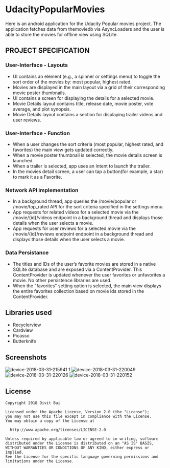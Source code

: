 # UdacityPopularMovies

Here is an android application for the Udacity Popular movies project. The application fetches data from themoviedb via AsyncLoaders and the user is able to store the movies for offline view using SQLite.

## PROJECT SPECIFICATION

  ### User-Interface - Layouts

  - UI contains an element (e.g., a spinner or settings menu) to toggle the sort order of the movies by: most popular, highest rated.
  - Movies are displayed in the main layout via a grid of their corresponding movie poster thumbnails.
  - UI contains a screen for displaying the details for a selected movie.
  - Movie Details layout contains title, release date, movie poster, vote average, and plot synopsis.
  - Movie Details layout contains a section for displaying trailer videos and user reviews.

  ### User-Interface - Function

  - When a user changes the sort criteria (most popular, highest rated, and favorites) the main view gets updated correctly.
  - When a movie poster thumbnail is selected, the movie details screen is launched.
  - When a trailer is selected, app uses an Intent to launch the trailer.
  - In the movies detail screen, a user can tap a button(for example, a star) to mark it as a Favorite.

  ### Network API implementation

  - In a background thread, app queries the /movie/popular or /movie/top_rated API for the sort criteria specified in the settings menu.
  - App requests for related videos for a selected movie via the /movie/{id}/videos endpoint in a background thread and displays those details when the user selects a movie.
  - App requests for user reviews for a selected movie via the /movie/{id}/reviews endpoint endpoint in a background thread and displays those details when the user selects a movie.

  ### Data Persistance

  - The titles and IDs of the user’s favorite movies are stored in a native SQLite database and are exposed via a ContentProvider. This ContentProvider is updated whenever the user favorites or unfavorites a movie. No other persistence libraries are used.
  - When the "favorites" setting option is selected, the main view displays the entire favorites collection based on movie ids stored in the ContentProvider.

## Libraries used

- Recyclerview
- Cardview
- Picasso
- Butterknife

## Screenshots

![device-2018-03-31-215941 1](https://user-images.githubusercontent.com/26686429/38167588-4f56de32-352f-11e8-8378-9f4b8b844152.png)
![device-2018-03-31-220049](https://user-images.githubusercontent.com/26686429/38167604-a0657234-352f-11e8-9e77-bff488646fb7.png)
![device-2018-03-31-220126](https://user-images.githubusercontent.com/26686429/38167605-a07a517c-352f-11e8-960c-1e52add0ba5f.png)
![device-2018-03-31-220152](https://user-images.githubusercontent.com/26686429/38167606-a0902f60-352f-11e8-842b-819b2e5ec81d.png)

## License

    Copyright 2018 Divit Bui

    Licensed under the Apache License, Version 2.0 (the "License");
    you may not use this file except in compliance with the License.
    You may obtain a copy of the License at

      http://www.apache.org/licenses/LICENSE-2.0

    Unless required by applicable law or agreed to in writing, software
    distributed under the License is distributed on an "AS IS" BASIS,
    WITHOUT WARRANTIES OR CONDITIONS OF ANY KIND, either express or implied.
    See the License for the specific language governing permissions and
    limitations under the License.
